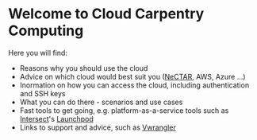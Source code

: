 Welcome to Cloud Carpentry Computing
=====================================
Here you will find:

* Reasons why you should use the cloud
* Advice on which cloud would best suit you ([NeCTAR](https://dashboard.rc.nectar.org.au/), AWS, Azure ...) 
* Inormation on how you can access the cloud, including authentication and SSH keys
* What you can do there - scenarios and use cases
* Fast tools to get going, e.g. platform-as-a-service tools such as [Intersect](http://www.intersect.org.au/)'s [Launchpod](https://www.intersect.org.au/content/launchpod)
* Links to support and advice, such as [Vwrangler](https://espaces.edu.au/vwrangler)


